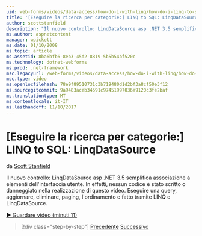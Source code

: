 ```yaml
---
uid: web-forms/videos/data-access/how-do-i-with-linq/how-do-i-linq-to-sql-linqdatasource
title: '[Eseguire la ricerca per categorie:] LINQ to SQL: LinqDataSource | Documenti Microsoft'
author: scottstanfield
description: "Il nuovo controllo: LinqDataSource asp .NET 3.5 semplifica associazione a elementi dell'interfaccia utente. In effetti, nessun codice è stato scritto o danneggiato nella realizzazione di questo video. Query, upd..."
ms.author: aspnetcontent
manager: wpickett
ms.date: 01/10/2008
ms.topic: article
ms.assetid: 8ba6bfb6-8eb3-45d2-8819-5b5b54bf520c
ms.technology: dotnet-webforms
ms.prod: .net-framework
msc.legacyurl: /web-forms/videos/data-access/how-do-i-with-linq/how-do-i-linq-to-sql-linqdatasource
msc.type: video
ms.openlocfilehash: 78e9f89510731c3b719480d1d2bf3a8cf50e3f12
ms.sourcegitcommit: 9a9483aceb34591c97451997036a9120c3fe2baf
ms.translationtype: MT
ms.contentlocale: it-IT
ms.lasthandoff: 11/10/2017
---
```

<a name="how-do-i-linq-to-sql-linqdatasource"></a>[Eseguire la ricerca per categorie:] LINQ to SQL: LinqDataSource
====================
da [Scott Stanfield](https://github.com/scottstanfield)

Il nuovo controllo: LinqDataSource asp .NET 3.5 semplifica associazione a elementi dell'interfaccia utente. In effetti, nessun codice è stato scritto o danneggiato nella realizzazione di questo video. Eseguire una query, aggiornare, eliminare, paging, l'ordinamento e fatto tramite LINQ e LinqDataSource.

[&#9654; Guardare video (minuti 11)](https://channel9.msdn.com/Blogs/ASP-NET-Site-Videos/how-do-i-linq-to-sql-linqdatasource)

>[!div class="step-by-step"]
[Precedente](how-do-i-linq-to-sql-updating-the-database.md)
[Successivo](how-do-i-linq-to-sql-custom-linqdatasource.md)
